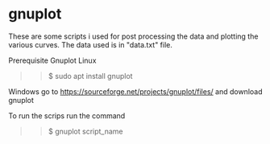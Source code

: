 # gnuplot
These are some scripts i used for post processing the data and plotting the various curves.
The data used is in "data.txt" file.

Prerequisite Gnuplot
Linux
>> $ sudo apt install gnuplot

Windows go to https://sourceforge.net/projects/gnuplot/files/ and download gnuplot

To run the scrips run the command

>> $ gnuplot script_name


